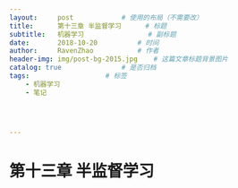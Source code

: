```yaml
---
layout:     post  			# 使用的布局（不需要改）
title:      第十三章 半监督学习		# 标题 
subtitle:   机器学习    			# 副标题
date:       2018-10-20			# 时间
author:     RavenZhao	 		# 作者
header-img: img/post-bg-2015.jpg 	# 这篇文章标题背景图片
catalog: true 				# 是否归档
tags:					# 标签
    - 机器学习
    - 笔记




---
```


# 第十三章 半监督学习